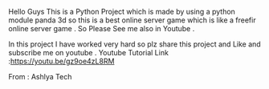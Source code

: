 Hello Guys This is a Python Project which is made by using a python module panda 3d so this is a best online server game which is like a freefir online server game . So Please See me also in Youtube .

In this project I have worked very hard so plz share this project and Like and subscribe me on youtube .
Youtube Tutorial Link :https://youtu.be/gz9oe4zL8RM

From : Ashlya Tech